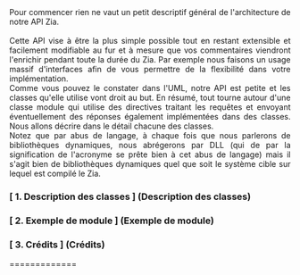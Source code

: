 <div align="justify">
Pour commencer rien ne vaut un petit descriptif général de l'architecture de notre API Zia. <br><br> 
Cette API vise à être la plus simple possible tout en restant extensible et facilement modifiable au fur et à mesure que vos commentaires viendront l'enrichir pendant toute la durée du Zia. Par exemple nous faisons un usage massif d'interfaces afin de vous permettre de la flexibilité dans votre implémentation.<br>
Comme vous pouvez le constater dans l'UML, notre API est petite et les classes qu'elle utilise vont droit au but. En résumé, tout tourne autour d'une classe module qui utilise des directives traitant les requêtes et envoyant éventuellement des réponses également implémentées dans des classes. Nous allons décrire dans le détail chacune des classes. <br>
Notez que par abus de langage, à chaque fois que nous parlerons de bibliothèques dynamiques, nous abrégerons par DLL (qui de par la signification de l'acronyme se prête bien à cet abus de langage) mais il s'agit bien de bibliothèques dynamiques quel que soit le système cible sur lequel est compilé le Zia. <br>
</div>

### [ 1. Description des classes ] (Description des classes)

### [ 2. Exemple de module ] (Exemple de module)

### [ 3. Crédits ] (Crédits)

=============
